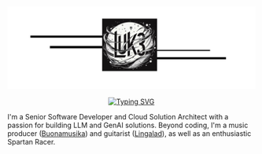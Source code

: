 <div align="center">
 <img src="./bar_2.jpg" alt="Profile Image" width="700" />   
</div>
<div align="center">
 
   [![Typing SVG](https://readme-typing-svg.demolab.com?font=Fredoka&pause=800&color=051319&width=200&lines=Hi%2C+I'm+Luca;Love%2C+Code+and+Play)](https://git.io/typing-svg)
</div>
<div align="left">

I'm a Senior Software Developer and Cloud Solution Architect with a passion for building LLM and GenAI solutions. 
Beyond coding, I'm a music producer ([Buonamusika](https://www.instagram.com/buonamusika/?hl=en)) and guitarist ([Lingalad](https://it.wikipedia.org/wiki/Lingalad)), as well as an enthusiastic Spartan Racer.
   
</div>
<br/>


